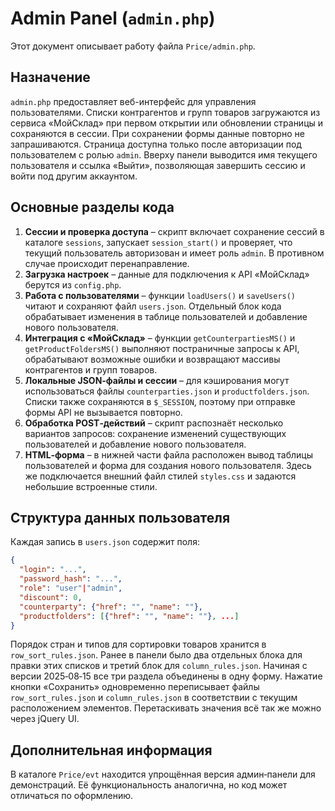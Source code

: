 # Admin Panel (`admin.php`)

Этот документ описывает работу файла `Price/admin.php`.

## Назначение

`admin.php` предоставляет веб-интерфейс для управления пользователями. Списки контрагентов и групп товаров загружаются из сервиса «МойСклад» при первом открытии или обновлении страницы и сохраняются в сессии. При сохранении формы данные повторно не запрашиваются. Страница доступна только после авторизации под пользователем с ролью `admin`.
Вверху панели выводится имя текущего пользователя и ссылка «Выйти», позволяющая завершить сессию и войти под другим аккаунтом.

## Основные разделы кода

1. **Сессии и проверка доступа** – скрипт включает сохранение сессий в каталоге `sessions`, запускает `session_start()` и проверяет, что текущий пользователь авторизован и имеет роль `admin`. В противном случае происходит перенаправление.
2. **Загрузка настроек** – данные для подключения к API «МойСклад» берутся из `config.php`.
3. **Работа с пользователями** – функции `loadUsers()` и `saveUsers()` читают и сохраняют файл `users.json`. Отдельный блок кода обрабатывает изменения в таблице пользователей и добавление нового пользователя.
4. **Интеграция с «МойСклад»** – функции `getCounterpartiesMS()` и `getProductFoldersMS()` выполняют постраничные запросы к API, обрабатывают возможные ошибки и возвращают массивы контрагентов и групп товаров.
5. **Локальные JSON‑файлы и сессии** – для кэширования могут использоваться файлы `counterparties.json` и `productfolders.json`. Списки также сохраняются в `$_SESSION`, поэтому при отправке формы API не вызывается повторно.
6. **Обработка POST‑действий** – скрипт распознаёт несколько вариантов запросов: сохранение изменений существующих пользователей и добавление нового пользователя.
7. **HTML‑форма** – в нижней части файла расположен вывод таблицы пользователей и форма для создания нового пользователя. Здесь же подключается внешний файл стилей `styles.css` и задаются небольшие встроенные стили.

## Структура данных пользователя

Каждая запись в `users.json` содержит поля:

```json
{
  "login": "...",
  "password_hash": "...",
  "role": "user"|"admin",
  "discount": 0,
  "counterparty": {"href": "", "name": ""},
  "productfolders": [{"href": "", "name": ""}, ...]
}
```

Порядок стран и типов для сортировки товаров хранится в `row_sort_rules.json`.
Ранее в панели было два отдельных блока для правки этих списков и третий блок
для `column_rules.json`. Начиная с версии 2025‑08‑15 все три раздела объединены
в одну форму. Нажатие кнопки «Сохранить» одновременно переписывает файлы
`row_sort_rules.json` и `column_rules.json` в соответствии с текущим расположением
элементов. Перетаскивать значения всё так же можно через jQuery UI.

## Дополнительная информация

В каталоге `Price/evt` находится упрощённая версия админ‑панели для демонстраций. Её функциональность аналогична, но код может отличаться по оформлению.
